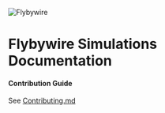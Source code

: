 ![Flybywire](https://raw.githubusercontent.com/flybywiresim/fbw-branding/master/png/FBW-Logo.png)
#
# Flybywire Simulations Documentation

#### Contribution Guide
See [Contributing.md](https://github.com/NathanInnes/fbw-docs/blob/master/Contributing.md)